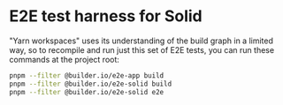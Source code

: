 # E2E test harness for Solid

"Yarn workspaces" uses its understanding of the build graph in a limited way, so
to recompile and run just this set of E2E tests, you can run these commands at
the project root:

```bash
pnpm --filter @builder.io/e2e-app build
pnpm --filter @builder.io/e2e-solid build
pnpm --filter @builder.io/e2e-solid e2e
```
